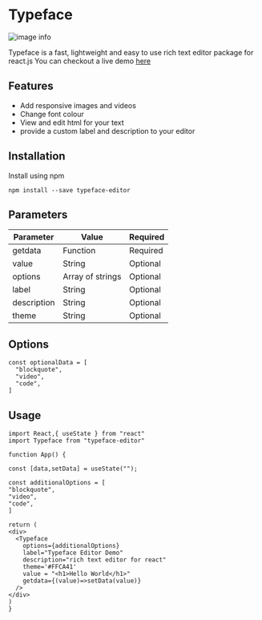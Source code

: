 # Typeface
![image info](https://typeface.atishi.me/static/media/logo_small.649c3852.png)
<!-- [![Build Status]()]() -->

Typeface is a fast, lightweight  and easy to use rich text editor package for react.js
You can checkout a live demo [here](https://typeface.atishi.me/)

## Features
- Add responsive images and videos
- Change font colour
- View and edit html for your text
- provide a custom label and description to your editor

## Installation

Install using npm 
```
npm install --save typeface-editor
```


## Parameters

| Parameter | Value | Required 
| ------ | ------ | ------ 
| getdata | Function | Required
| value | String | Optional
| options | Array of strings | Optional
| label | String | Optional
| description | String | Optional
| theme | String | Optional

## Options
```
const optionalData = [
  "blockquote",
  "video",
  "code",
]
```
## Usage

```
import React,{ useState } from "react"
import Typeface from "typeface-editor"

function App() {

const [data,setData] = useState("");

const additionalOptions = [
"blockquote",
"video",
"code",
]

return (
<div>
  <Typeface
    options={additionalOptions}
    label="Typeface Editor Demo"
    description="rich text editor for react"
    theme='#FFCA41'
    value = "<h1>Hello World</h1>"
    getdata={(value)=>setData(value)}
  />
</div>
)
}
```